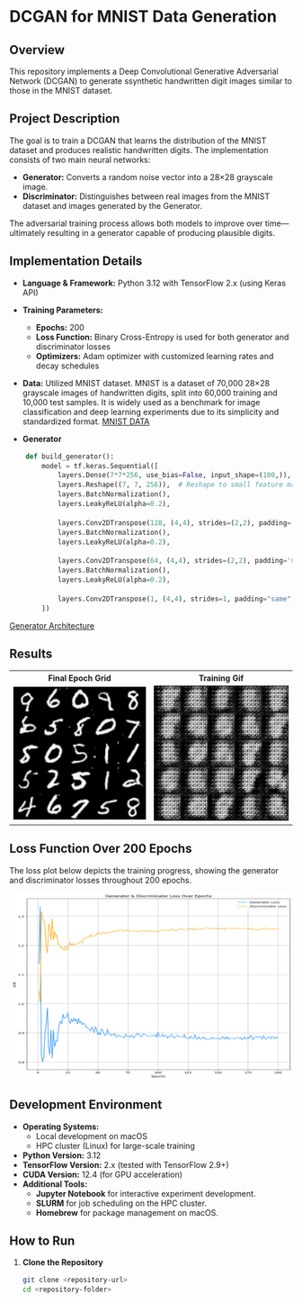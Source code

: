 # DCGAN for MNIST Data Generation


## Overview
This repository implements a Deep Convolutional Generative Adversarial Network (DCGAN) to generate ssynthetic handwritten digit images similar to those in the MNIST dataset.


## Project Description
The goal is to train a DCGAN that learns the distribution of the MNIST dataset and produces realistic handwritten digits. The implementation consists of two main neural networks:
- **Generator:** Converts a random noise vector into a 28×28 grayscale image.
- **Discriminator:** Distinguishes between real images from the MNIST dataset and images generated by the Generator.

The adversarial training process allows both models to improve over time—ultimately resulting in a generator capable of producing plausible digits.



## Implementation Details
- **Language & Framework:** Python 3.12 with TensorFlow 2.x (using Keras API)
- **Training Parameters:**
  - **Epochs:** 200
  - **Loss Function:** Binary Cross-Entropy is used for both generator and discriminator losses
  - **Optimizers:** Adam optimizer with customized learning rates and decay schedules
- **Data:** Utilized MNIST dataset. MNIST is a dataset of 70,000 28×28 grayscale images of handwritten digits, split into 60,000 training and 10,000 test samples. It is widely used as a benchmark for image classification and deep learning experiments due to its simplicity and standardized format. [MNIST DATA](https://www.tensorflow.org/datasets/keras_example)
 
- **Generator**
```python
    def build_generator():
        model = tf.keras.Sequential([
            layers.Dense(7*7*256, use_bias=False, input_shape=(100,)),  # Input: Noise vector
            layers.Reshape((7, 7, 256)),  # Reshape to small feature map
            layers.BatchNormalization(),
            layers.LeakyReLU(alpha=0.2),

            layers.Conv2DTranspose(128, (4,4), strides=(2,2), padding='same', use_bias=False),
            layers.BatchNormalization(),
            layers.LeakyReLU(alpha=0.2),

            layers.Conv2DTranspose(64, (4,4), strides=(2,2), padding='same', use_bias=False),
            layers.BatchNormalization(),
            layers.LeakyReLU(alpha=0.2),
            
            layers.Conv2DTranspose(1, (4,4), strides=1, padding="same", activation="tanh")
        ])
```
[Generator Architecture](./genarc.png)
## Results

<table style="width:100%; margin:auto;">
  <tr>
    <th style="text-align:center;">Final Epoch Grid</th>
    <th style="text-align:center;">Training Gif</th>
  </tr>
  <tr>
    <td align="center">
      <img src="./Final-epoch-grid.png" width="330" />
    </td>
    <td align="center">
      <img src="./Training.gif" width="330" />
    </td>
  </tr>
</table>



## Loss Function Over 200 Epochs
The loss plot below depicts the training progress, showing the generator and discriminator losses throughout 200 epochs.
  
![Loss Plot](./Loss-plot.png)



## Development Environment
- **Operating Systems:**
  - Local development on macOS
  - HPC cluster (Linux) for large-scale training
- **Python Version:** 3.12
- **TensorFlow Version:** 2.x (tested with TensorFlow 2.9+)
- **CUDA Version:** 12.4 (for GPU acceleration)
- **Additional Tools:**
  - **Jupyter Notebook** for interactive experiment development.
  - **SLURM** for job scheduling on the HPC cluster.
  - **Homebrew** for package management on macOS.



## How to Run
1. **Clone the Repository**
   ```bash
   git clone <repository-url>
   cd <repository-folder>